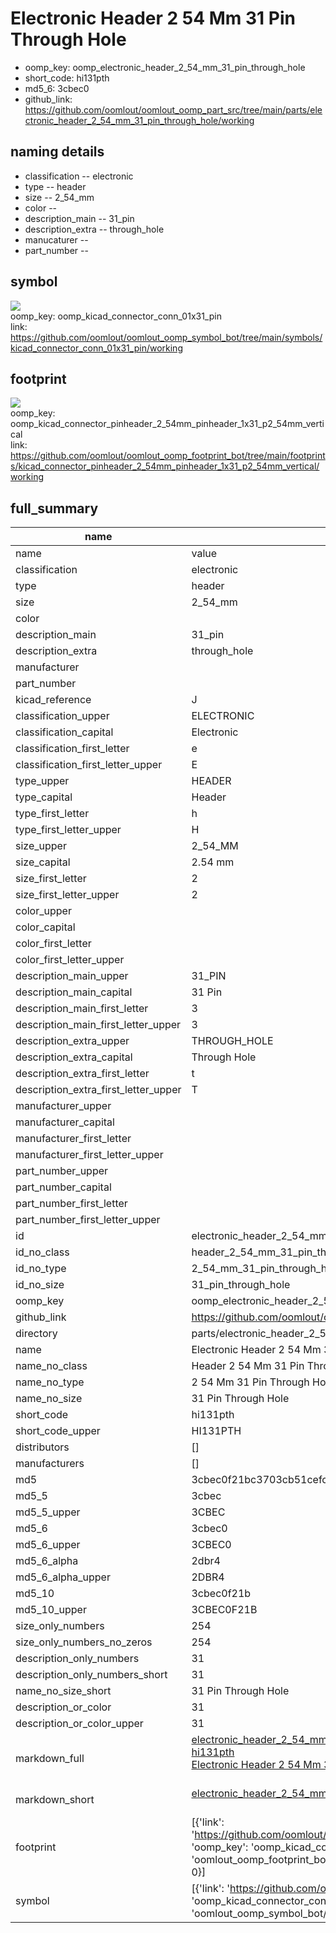 # Electronic Header 2 54 Mm 31 Pin Through Hole

  
* oomp_key: oomp_electronic_header_2_54_mm_31_pin_through_hole 
* short_code: hi131pth
* md5_6: 3cbec0  
* github_link: https://github.com/oomlout/oomlout_oomp_part_src/tree/main/parts/electronic_header_2_54_mm_31_pin_through_hole/working  
## naming details
* classification -- electronic
* type -- header
* size -- 2_54_mm
* color -- 
* description_main -- 31_pin
* description_extra -- through_hole
* manucaturer -- 
* part_number -- 



## symbol

![](symbol/{index}/working/working_600.png)  
oomp_key: oomp_kicad_connector_conn_01x31_pin  
link: https://github.com/oomlout/oomlout_oomp_symbol_bot/tree/main/symbols/kicad_connector_conn_01x31_pin/working  

## footprint

![](footprint/{index}/working/working_600.png)  
oomp_key: oomp_kicad_connector_pinheader_2_54mm_pinheader_1x31_p2_54mm_vertical  
link: https://github.com/oomlout/oomlout_oomp_footprint_bot/tree/main/footprints/kicad_connector_pinheader_2_54mm_pinheader_1x31_p2_54mm_vertical/working  

## full_summary
| name | value | 
| --- | --- | 
| name | value | 
| classification | electronic | 
| type | header | 
| size | 2_54_mm | 
| color |  | 
| description_main | 31_pin | 
| description_extra | through_hole | 
| manufacturer |  | 
| part_number |  | 
| kicad_reference | J | 
| classification_upper | ELECTRONIC | 
| classification_capital | Electronic | 
| classification_first_letter | e | 
| classification_first_letter_upper | E | 
| type_upper | HEADER | 
| type_capital | Header | 
| type_first_letter | h | 
| type_first_letter_upper | H | 
| size_upper | 2_54_MM | 
| size_capital | 2.54 mm | 
| size_first_letter | 2 | 
| size_first_letter_upper | 2 | 
| color_upper |  | 
| color_capital |  | 
| color_first_letter |  | 
| color_first_letter_upper |  | 
| description_main_upper | 31_PIN | 
| description_main_capital | 31 Pin | 
| description_main_first_letter | 3 | 
| description_main_first_letter_upper | 3 | 
| description_extra_upper | THROUGH_HOLE | 
| description_extra_capital | Through Hole | 
| description_extra_first_letter | t | 
| description_extra_first_letter_upper | T | 
| manufacturer_upper |  | 
| manufacturer_capital |  | 
| manufacturer_first_letter |  | 
| manufacturer_first_letter_upper |  | 
| part_number_upper |  | 
| part_number_capital |  | 
| part_number_first_letter |  | 
| part_number_first_letter_upper |  | 
| id | electronic_header_2_54_mm_31_pin_through_hole | 
| id_no_class | header_2_54_mm_31_pin_through_hole | 
| id_no_type | 2_54_mm_31_pin_through_hole | 
| id_no_size | 31_pin_through_hole | 
| oomp_key | oomp_electronic_header_2_54_mm_31_pin_through_hole | 
| github_link | https://github.com/oomlout/oomlout_oomp_part_src/tree/main/parts/electronic_header_2_54_mm_31_pin_through_hole/working | 
| directory | parts/electronic_header_2_54_mm_31_pin_through_hole | 
| name | Electronic Header 2 54 Mm 31 Pin Through Hole | 
| name_no_class | Header 2 54 Mm 31 Pin Through Hole | 
| name_no_type | 2 54 Mm 31 Pin Through Hole | 
| name_no_size | 31 Pin Through Hole | 
| short_code | hi131pth | 
| short_code_upper | HI131PTH | 
| distributors | [] | 
| manufacturers | [] | 
| md5 | 3cbec0f21bc3703cb51cefc0394743ae | 
| md5_5 | 3cbec | 
| md5_5_upper | 3CBEC | 
| md5_6 | 3cbec0 | 
| md5_6_upper | 3CBEC0 | 
| md5_6_alpha | 2dbr4 | 
| md5_6_alpha_upper | 2DBR4 | 
| md5_10 | 3cbec0f21b | 
| md5_10_upper | 3CBEC0F21B | 
| size_only_numbers | 254 | 
| size_only_numbers_no_zeros | 254 | 
| description_only_numbers | 31 | 
| description_only_numbers_short | 31 | 
| name_no_size_short | 31 Pin Through Hole | 
| description_or_color | 31 | 
| description_or_color_upper | 31 | 
| markdown_full | [electronic_header_2_54_mm_31_pin_through_hole](https://github.com/oomlout/oomlout_oomp_part_src/tree/main/parts/electronic_header_2_54_mm_31_pin_through_hole/working)<br>[hi131pth](https://github.com/oomlout/oomlout_oomp_part_src/tree/main/parts/electronic_header_2_54_mm_31_pin_through_hole/working)<br>[Electronic Header 2 54 Mm 31 Pin Through Hole](https://github.com/oomlout/oomlout_oomp_part_src/tree/main/parts/electronic_header_2_54_mm_31_pin_through_hole/working)<br><br> | 
| markdown_short | [electronic_header_2_54_mm_31_pin_through_hole](https://github.com/oomlout/oomlout_oomp_part_src/tree/main/parts/electronic_header_2_54_mm_31_pin_through_hole/working)<br><br> | 
| footprint | [{'link': 'https://github.com/oomlout/oomlout_oomp_footprint_bot/tree/main/foootprntss/kicad_connector_pinheader_2_54mm_pinheader_1x31_p2_54mm_vertical', 'oomp_key': 'oomp_kicad_connector_pinheader_2_54mm_pinheader_1x31_p2_54mm_vertical', 'directory': 'oomlout_oomp_footprint_bot/footprints/kicad_connector_pinheader_2_54mm_pinheader_1x31_p2_54mm_vertical//working/working.kicad_mod', 'index': 0}] | 
| symbol | [{'link': 'https://github.com/oomlout/oomlout_oomp_symbol_bot/tree/main/symbols/kicad_connector_conn_01x31_pin', 'oomp_key': 'oomp_kicad_connector_conn_01x31_pin', 'directory': 'oomlout_oomp_symbol_bot/symbols/kicad_connector_conn_01x31_pin//working/working.kicad_sym', 'index': 0}] | 
